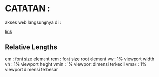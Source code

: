 # CATATAN :
akses web langsungnya di :

[link](bit.ly/webdev-v3)

## Relative Lengths
em : font size element
rem : font size root element
vw : 1% viewport width
vh : 1% viewport height
vmin : 1% viewport dimensi terkecil
vmax : 1% viewport dimensi terbesar
